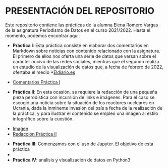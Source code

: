 # PRESENTACIÓN DEL REPOSITORIO
Este repositorio contiene las prácticas de la alumna Elena Romero Vargas de la asignatura Periodismo de Datos en el curso 2021/2022. 
Hasta el momento, podemos encontrar aquí: 
* **Práctica I**: Esta práctica consiste en elaborar dos comentarios en Markdown sobre noticias con contenido relacionado con la asignatura. El primero de ellos nos oferta una serie de datos que versan sobre el carácter nocivo de las redes sociales, mientras que el segundo realiza un estudio de la visualización de datos que, a fecha de febrero de 2022, ofertaba el medio *[Eldiario.es](https://www.eldiario.es/)

- [Comentarios Práctica I](https://github.com/Pontedatos/elena-romero/blob/main/practica-1.md) 

* **Práctica II**: En esta ocasión, se requiere la redacción de una pequeña pieza perodística con incursión de links e imágenes. Para el caso se escogió una noticia sobre la situación de los reactores nucleares en Ucrania, dada la inminente invasión del país a fecha de la realización de la práctica, y para ilustrar el contenido se empleó una imagen al estilo infográfico sobre la cuestión.

- [Imagen](https://sc2.elpais.com.uy/files/article_default_content/uploads/2022/03/04/62221c15bf915.jpeg)
- [Redacción Práctica II](https://github.com/Pontedatos/elena-romero/blob/main/practica-2.md) 

* **Práctica III**: Comenzamos con el uso de Jupyter. El objetivo de esta práctica 
* 
* **Práctica IV**: análisis y visualización de datos en Python3
